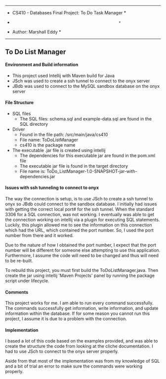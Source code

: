 * *************************************************** *
* CS410 - Databases Final Project: To Do Task Manager *
*                                                     *
* Author: Marshall Eddy                               *
* *************************************************** *

## To Do List Manager

#### Environment and Build information

*  This project used Intellij with Maven build for Java
* JSch was used to create a ssh tunnel to connect to the onyx server
* JBdb was used to connect to the MySQL sandbox database on the onyx server


#### File Structure

* SQL files
    * The SQL files: schema.sql and example-data.sql are found in the SQL directory
* Driver
    * Found in the file path: /src/main/java/cs410
    * File name: ToDoListManager
    * cs410 is the package name
* The executable .jar file is created using intellij
    * The dependencies for this executable jar are found in the pom.xml file
    * The executable jar file is found in the target directory
    * File name is: ToDo_ListManager-1.0-SNAPSHOT-jar-with-dependencies.jar

#### Issues with ssh tunneling to connect to onyx

The way the connection is setup, is to use JSch to create a ssh tunnel to onyx
so JBdb could connect to the sandbox database.
I initially had issues with getting the correct local port# for the ssh tunnel.
When the standard 3306 for a SQL connection, was not working. I eventually was able
to get the connection working on intellij via a plugin for executing SQL statements.
Luckily, this plugin allowed me to see the information on this connection which had
the URL, which contained the port number. So, I used the port number from there and it worked.

Due to the nature of how I obtained the port number, I expect that the port number will
be different for someone else attempting to use this application. Furthermore, I assume
the code will need to be changed and thus will need to be re-built.

To rebuild this project, you must first build the ToDoListManager.java. Then create the jar using
intellij 'Maven Projects' panel by running the package script under lifecycle.


#### Comments

This project works for me. I am able to run every command successfully. The commands successfully get information,
write information, and update information within the database. If for some reason you cannot run this project, I assume
it is due to a problem with the connection.

#### Implementation

I based a lot of this code based on the examples provided, and was able to create the structure the code from looking at the
cliche documentation. I had to use JSch to connect to the onyx server properly.

Aside from that most of the implementation was from my knowledge of SQL and a bit of trial an error to make sure the commands
were working properly.
